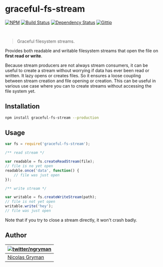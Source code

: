 # graceful-fs-stream

[![NPM](http://img.shields.io/npm/v/stores.svg)](https://www.npmjs.org/package/stores) [![Build Status](http://img.shields.io/travis/ngryman/stores.svg)](https://travis-ci.org/ngryman/stores) [![Dependency Status](http://img.shields.io/gemnasium/ngryman/stores.png)](https://gemnasium.com/ngryman/stores) [![Gittip](http://img.shields.io/gittip/ngryman.svg)](https://www.gittip.com/ngryman/)

<br>

> Graceful filesystem streams.

Provides both readable and writable filesystem streams that open the file on **first read or write**.

Because stream producers are not always stream consumers, it can be useful to create a stream without worrying if data
has ever been read or written.
It lazy opens or creates files. So it ensures a loose coupling between stream creation and file opening or creation.
This can be useful in various use case where you can to create streams without accessing the file system yet.

## Installation

```bash
npm install graceful-fs-stream --production
```

## Usage

```javascript
var fs = require('graceful-fs-stream');

/** read stream */

var readable = fs.createReadStream(file);
// file is no yet open
readable.once('data', function() {
	// file was just open
});

/** write stream */

var writable = fs.createWriteStream(path);
// file is not yet open
writable.write('hey');
// file was just open
```

Note that if you try to close a stream directly, it won't crash badly.

## Author

| [![twitter/ngryman](http://gravatar.com/avatar/2e1c2b5e153872e9fb021a6e4e376ead?size=70)](http://twitter.com/ngryman "Follow @ngryman on Twitter") |
|---|
| [Nicolas Gryman](http://ngryman.sh) |
